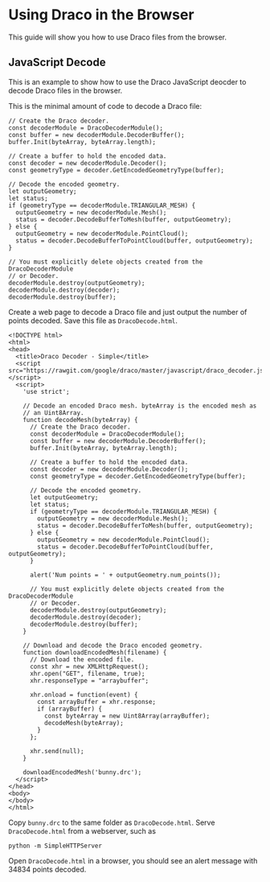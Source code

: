 # Using Draco in the Browser
This guide will show you how to use Draco files from the browser.

## JavaScript Decode

This is an example to show how to use the Draco JavaScript deocder to
decode Draco files in the browser.

This is the minimal amount of code to decode a Draco file:
~~~
// Create the Draco decoder.
const decoderModule = DracoDecoderModule();
const buffer = new decoderModule.DecoderBuffer();
buffer.Init(byteArray, byteArray.length);

// Create a buffer to hold the encoded data.
const decoder = new decoderModule.Decoder();
const geometryType = decoder.GetEncodedGeometryType(buffer);

// Decode the encoded geometry.
let outputGeometry;
let status;
if (geometryType == decoderModule.TRIANGULAR_MESH) {
  outputGeometry = new decoderModule.Mesh();
  status = decoder.DecodeBufferToMesh(buffer, outputGeometry);
} else {
  outputGeometry = new decoderModule.PointCloud();
  status = decoder.DecodeBufferToPointCloud(buffer, outputGeometry);
}

// You must explicitly delete objects created from the DracoDecoderModule
// or Decoder.
decoderModule.destroy(outputGeometry);
decoderModule.destroy(decoder);
decoderModule.destroy(buffer);
~~~

Create a web page to decode a Draco file and just output the number of
points decoded. Save this file as `DracoDecode.html`.
~~~
<!DOCTYPE html>
<html>
<head>
  <title>Draco Decoder - Simple</title>
  <script src="https://rawgit.com/google/draco/master/javascript/draco_decoder.js"></script>
  <script>
    'use strict';

    // Decode an encoded Draco mesh. byteArray is the encoded mesh as
    // an Uint8Array.
    function decodeMesh(byteArray) {
      // Create the Draco decoder.
      const decoderModule = DracoDecoderModule();
      const buffer = new decoderModule.DecoderBuffer();
      buffer.Init(byteArray, byteArray.length);

      // Create a buffer to hold the encoded data.
      const decoder = new decoderModule.Decoder();
      const geometryType = decoder.GetEncodedGeometryType(buffer);

      // Decode the encoded geometry.
      let outputGeometry;
      let status;
      if (geometryType == decoderModule.TRIANGULAR_MESH) {
        outputGeometry = new decoderModule.Mesh();
        status = decoder.DecodeBufferToMesh(buffer, outputGeometry);
      } else {
        outputGeometry = new decoderModule.PointCloud();
        status = decoder.DecodeBufferToPointCloud(buffer, outputGeometry);
      }

      alert('Num points = ' + outputGeometry.num_points());

      // You must explicitly delete objects created from the DracoDecoderModule
      // or Decoder.
      decoderModule.destroy(outputGeometry);
      decoderModule.destroy(decoder);
      decoderModule.destroy(buffer);
    }

    // Download and decode the Draco encoded geometry.
    function downloadEncodedMesh(filename) {
      // Download the encoded file.
      const xhr = new XMLHttpRequest();
      xhr.open("GET", filename, true);
      xhr.responseType = "arraybuffer";

      xhr.onload = function(event) {
        const arrayBuffer = xhr.response;
        if (arrayBuffer) {
          const byteArray = new Uint8Array(arrayBuffer);
          decodeMesh(byteArray);
        }
      };

      xhr.send(null);
    }

    downloadEncodedMesh('bunny.drc');
  </script>
</head>
<body>
</body>
</html>
~~~

Copy `bunny.drc` to the same folder as `DracoDecode.html`. Serve `DracoDecode.html` from a webserver, such as
```
python -m SimpleHTTPServer
```

Open `DracoDecode.html` in a browser, you should see an alert message with 34834 points decoded.

